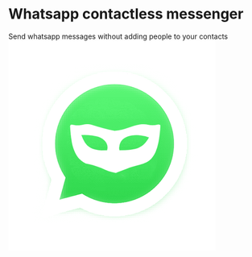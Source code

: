 # Whatsapp contactless messenger

Send whatsapp messages without adding people to your contacts
![example image](public/logo.png)
